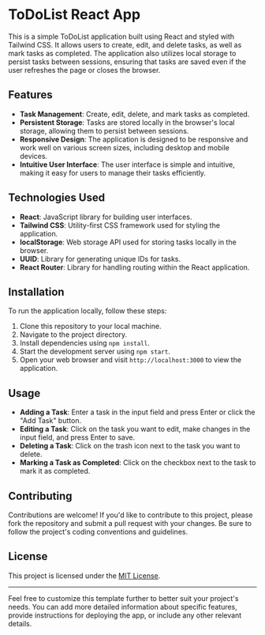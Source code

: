 
# ToDoList React App

This is a simple ToDoList application built using React and styled with Tailwind CSS. It allows users to create, edit, and delete tasks, as well as mark tasks as completed. The application also utilizes local storage to persist tasks between sessions, ensuring that tasks are saved even if the user refreshes the page or closes the browser.

## Features

- **Task Management**: Create, edit, delete, and mark tasks as completed.
- **Persistent Storage**: Tasks are stored locally in the browser's local storage, allowing them to persist between sessions.
- **Responsive Design**: The application is designed to be responsive and work well on various screen sizes, including desktop and mobile devices.
- **Intuitive User Interface**: The user interface is simple and intuitive, making it easy for users to manage their tasks efficiently.

## Technologies Used

- **React**: JavaScript library for building user interfaces.
- **Tailwind CSS**: Utility-first CSS framework used for styling the application.
- **localStorage**: Web storage API used for storing tasks locally in the browser.
- **UUID**: Library for generating unique IDs for tasks.
- **React Router**: Library for handling routing within the React application.

## Installation

To run the application locally, follow these steps:

1. Clone this repository to your local machine.
2. Navigate to the project directory.
3. Install dependencies using `npm install`.
4. Start the development server using `npm start`.
5. Open your web browser and visit `http://localhost:3000` to view the application.

## Usage

- **Adding a Task**: Enter a task in the input field and press Enter or click the "Add Task" button.
- **Editing a Task**: Click on the task you want to edit, make changes in the input field, and press Enter to save.
- **Deleting a Task**: Click on the trash icon next to the task you want to delete.
- **Marking a Task as Completed**: Click on the checkbox next to the task to mark it as completed.

## Contributing

Contributions are welcome! If you'd like to contribute to this project, please fork the repository and submit a pull request with your changes. Be sure to follow the project's coding conventions and guidelines.

## License

This project is licensed under the [MIT License](LICENSE).

---

Feel free to customize this template further to better suit your project's needs. You can add more detailed information about specific features, provide instructions for deploying the app, or include any other relevant details.
